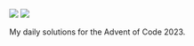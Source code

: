 
![](https://img.shields.io/badge/📅_%20day-4-blue?style=for-the-badge)
![](https://img.shields.io/badge/⭐_%20stars-8-yellow?style=for-the-badge)

My daily solutions for the Advent of Code 2023.
